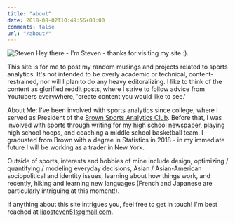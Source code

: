 ```yaml
---
title: "about"
date: 2018-08-02T10:49:56+08:00
comments: false 
url: "/about/"
---
```


![Steven](/img/self_portrait_colored.png#50)
Hey there - I'm Steven - thanks for visiting my site :).

This site is for me to post my random musings and projects related to sports analytics. It's not intended to be overly academic or technical, content-restrained, nor will I plan to do any heavy editoralizing. I like to think of the content as glorified reddit posts, where I strive to follow advice from Youtubers everywhere, 'create content you would like to see.'

About Me: I've been involved with sports analytics since college, where I served as President of the [Brown Sports Analytics Club](https://brownsportsanalytics.com). Before that, I was involved with sports through writing for my high school newspaper, playing high school hoops, and coaching a middle school basketball team. I graduated from Brown with a degree in Statistics in 2018 - in my immediate future I will be working as a trader in New York.

Outside of sports, interests and hobbies of mine include design, optimizing / quantifying / modeling everyday decisions, Asian / Asian-American sociopolitical and identity issues, learning about how things work, and recently, hiking and learning new languages (French and Japanese are particularly intriguing at this moment!).

If anything about this site intrigues you, feel free to get in touch! I'm best reached at liaosteven51@gmail.com. 
